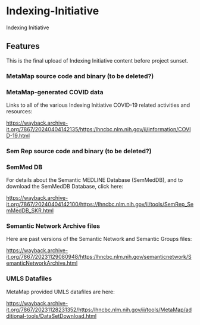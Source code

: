 # Indexing-Initiative
Indexing Initiative
## Features
This is the final upload of Indexing Initiative content before project sunset.

### MetaMap source code and binary (to be deleted?)

### MetaMap-generated COVID data

Links to all of the various Indexing Initiative COVID-19 related activities and resources:

https://wayback.archive-it.org/7867/20240404142135/https:/lhncbc.nlm.nih.gov/ii/information/COVID-19.html

### Sem Rep source code and binary (to be deleted?)

### SemMed DB

For details about the Semantic MEDLINE Database (SemMedDB), and to download the SemMedDB Database, click here:

https://wayback.archive-it.org/7867/20240404142100/https://lhncbc.nlm.nih.gov/ii/tools/SemRep_SemMedDB_SKR.html

### Semantic Network Archive files

Here are past versions of the Semantic Network and Semantic Groups files:

https://wayback.archive-it.org/7867/20231129080948/https:/lhncbc.nlm.nih.gov/semanticnetwork/SemanticNetworkArchive.html

### UMLS Datafiles

MetaMap provided UMLS datafiles are here:

https://wayback.archive-it.org/7867/20231128231352/https:/lhncbc.nlm.nih.gov/ii/tools/MetaMap/additional-tools/DataSetDownload.html
